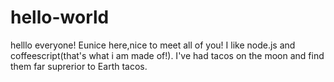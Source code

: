 # hello-world
helllo everyone!
Eunice here,nice to meet all of you!
I like node.js and coffeescript(that's what i am made of!).
I've had tacos on the moon and find them far suprerior to Earth tacos.
